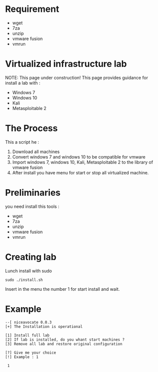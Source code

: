 # Requirement
- wget 
- 7za
- unzip 
- vmware fusion
- vmrun 

# Virtualized infrastructure lab
NOTE: This page under construction!
This page provides guidance for install a lab with :
- Windows 7
- Windows 10
- Kali
- Metasploitable 2



# The Process
This a script he :
1. Download all machines
2. Convert windows 7 and windows 10 to be compatible for vmware
3. Import windows 7, windows 10, Kali, Metasploitable 2 to the library of vmware fusion
4. After install you have menu for start or stop all virtualized machine.

# Preliminaries
you need install this tools : 
- wget 
- 7za 
- unzip 
- vmware fusion
- vmrun

# Creating lab
Lunch install with sudo 
```
sudo ./install.sh
```
Insert in the menu the number 1 for start install and wait.

# Example
```
--[ niceavocate 0.0.3
[+] The Installation is operational

[1] Install full lab
[2] If lab is installed, do you whant start machines ?
[3] Remove all lab and restore original configuration

[?] Give me your choice
[!] Example : 1
```
```
 1
 ```
